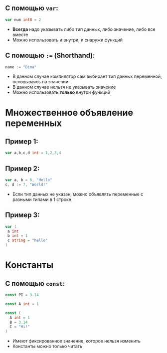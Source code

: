 ## С помощью `var`:

```go
var num int8 = 2
```
- **Всегда** надо указывать либо тип данных, либо значение, либо все вместе
- Можно использовать и внутри, и снаружи функций

## С помощью `:=` (Shorthand):
```go
name := "Dima"
```
- В данном случае компилятор сам выбирает тип данных переменной, основываясь на значении
- В данном случае нельзя не указывать значение
- Можно использовать **только** внутри функций

# Множественное объявление переменных

## Пример 1:
```go
var a,b,c,d int = 1,2,3,4
```

## Пример 2:
```go
var a, b = 6, "Hello"  
c, d := 7, "World!"
```
- Если тип данных не указан, можно объявлять переменные с разными типами в 1 строке
## Пример 3:
```go
var (  
 a int  
 b int = 1  
 c string = "hello"  
)
```

# Константы
## С помощью `const`:
```go
const PI = 3.14

const A int = 1

const (  
  A int = 1  
  B = 3.14  
  C = "Hi!"  
)

```
- Имеют фиксированное значение, которое нельзя изменить
- Константы можно только читать